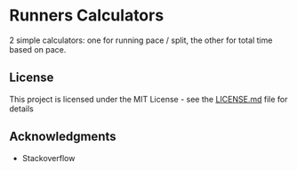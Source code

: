 # Runners Calculators

2 simple calculators: one for running pace / split, the other for total time based on pace.

## License

This project is licensed under the MIT License - see the [LICENSE.md](LICENSE.md) file for details

## Acknowledgments

* Stackoverflow

